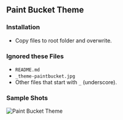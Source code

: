 ## Paint Bucket Theme

### Installation

- Copy files to root folder and overwrite.  

### Ignored these Files

- `README.md`
- `_theme-paintbucket.jpg`
- Other files that start with `_` (underscore).

### Sample Shots

![Paint Bucket Theme](https://github.com/dataduke/jekyll-wikibox/raw/master/_themes/paintpucket/_theme-paintbucket.jpg)